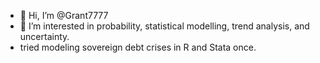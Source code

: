 - 👋 Hi, I’m @Grant7777
- 👀 I’m interested in probability, statistical modelling, trend analysis, and uncertainty. 
- tried modeling sovereign debt crises in R and Stata once.
<!---
Grant7777/Grant7777 is a ✨ special ✨ repository because its `README.md` (this file) appears on your GitHub profile.
You can click the Preview link to take a look at your changes.
--->
